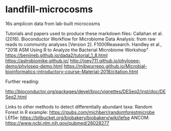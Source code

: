 # landfill-microcosms
16s amplicon data from lab-built microcosms 


Tutorials and papers used to produce these markdown files: 
Callahan et al. (2016). Bioconductor Workflow for Microbiome Data Analysis: from raw reads to community analyses [Version 2]. F1000Reasearch. 
Handley et al., "2018 ASM Using R to Analyze the Bacterial Microbiome Workshop"
https://benjjneb.github.io/dada2/tutorial_1_8.html
https://astrobiomike.github.io/
http://joey711.github.io/phyloseq-demo/phyloseq-demo.html
https://mibwurrepo.github.io/Microbial-bioinformatics-introductory-course-Material-2018/citation.html


Further reading: 

http://bioconductor.org/packages/devel/bioc/vignettes/DESeq2/inst/doc/DESeq2.html

Links to other methods to detect differentially abundant taxa:
Random Forest in R example: https://rpubs.com/michberr/randomforestmicrobe
LEfSe: https://bitbucket.org/biobakery/biobakery/wiki/lefse
ANCOM: https://www.ncbi.nlm.nih.gov/pubmed/26028277
